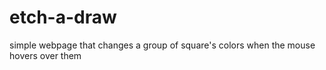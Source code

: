 # etch-a-draw
simple webpage that changes a group of square's colors when the mouse hovers over them
